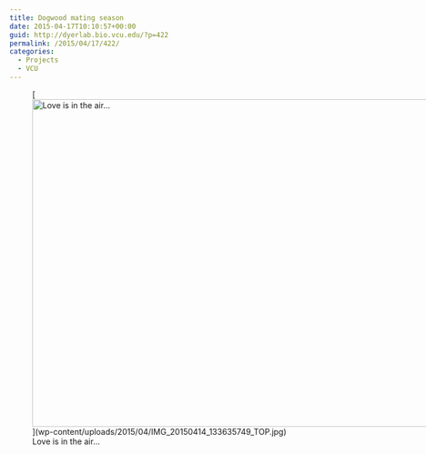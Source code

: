 ```yaml
---
title: Dogwood mating season
date: 2015-04-17T10:10:57+00:00
guid: http://dyerlab.bio.vcu.edu/?p=422
permalink: /2015/04/17/422/
categories:
  - Projects
  - VCU
---
```

<figure id="attachment_421" aria-describedby="caption-attachment-421" style="width: 1024px" class="wp-caption aligncenter">[<img class="wp-image-421 size-large" src="wp-content/uploads/2015/04/IMG_20150414_133635749_TOP-1024x576.jpg" alt="Love is in the air..." width="1024" height="576" srcset="wp-content/uploads/2015/04/IMG_20150414_133635749_TOP-1024x576.jpg 1024w, wp-content/uploads/2015/04/IMG_20150414_133635749_TOP-300x169.jpg 300w, wp-content/uploads/2015/04/IMG_20150414_133635749_TOP-768x432.jpg 768w, wp-content/uploads/2015/04/IMG_20150414_133635749_TOP-1568x882.jpg 1568w" sizes="(max-width: 1024px) 100vw, 1024px" />](wp-content/uploads/2015/04/IMG_20150414_133635749_TOP.jpg)<figcaption id="caption-attachment-421" class="wp-caption-text">Love is in the air&#8230;</figcaption></figure>